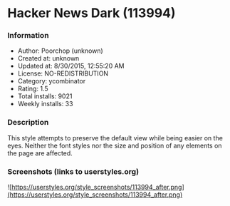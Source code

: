 # Hacker News Dark (113994)

### Information
- Author: Poorchop (unknown)
- Created at: unknown
- Updated at: 8/30/2015, 12:55:20 AM
- License: NO-REDISTRIBUTION
- Category: ycombinator
- Rating: 1.5
- Total installs: 9021
- Weekly installs: 33


### Description
This style attempts to preserve the default view while being easier on the eyes. Neither the font styles nor the size and position of any elements on the page are affected.


### Screenshots (links to userstyles.org)
![https://userstyles.org/style_screenshots/113994_after.png](https://userstyles.org/style_screenshots/113994_after.png)


